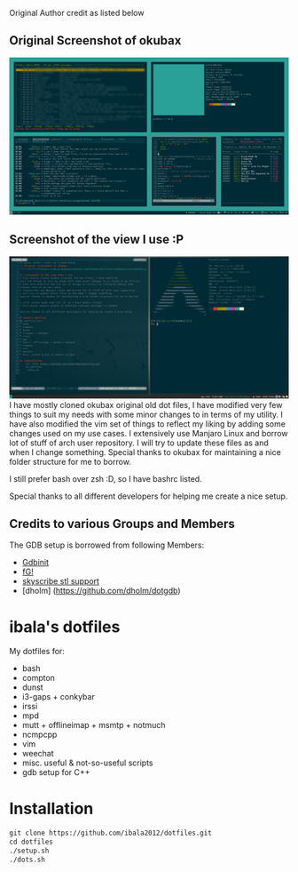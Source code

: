Original Author credit as listed below
## Original Screenshot of okubax
![ScreenShot](https://raw.githubusercontent.com/okubax/dotfiles-old/master/screenshot.png)

## Screenshot of the view I use :P
![Screenshot](https://raw.githubusercontent.com/ibala2012/dotfiles/master/modified_scr.png)
I have mostly cloned okubax original old dot files, I have modified
very few things to suit my needs with some minor changes to in terms of my utility.
I have also modified the vim set of things to reflect my liking by adding some
changes used on my use cases.
I extensively use Manjaro Linux and borrow lot of stuff of arch user repository.
I will try to update these files as and when I change something.
Special thanks to okubax for maintaining a nice folder structure for me to borrow.

I still prefer bash over zsh :D, so I have bashrc listed.

Special thanks to all different developers for helping me create a nice setup.

## Credits to various Groups and Members

The GDB setup is borrowed from following Members:
* [Gdbinit](https://github.com/gdbinit/Gdbinit)
* [fG!](http://reverse.put.as/)
* [skyscribe stl support](https://gist.github.com/skyscribe/3978082)
* [dholm] (https://github.com/dholm/dotgdb)

# ibala's dotfiles
My dotfiles for:
* bash
* compton
* dunst
* i3-gaps + conkybar
* irssi
* mpd
* mutt + offlineimap + msmtp + notmuch
* ncmpcpp
* vim
* weechat
* misc. useful & not-so-useful scripts
* gdb setup for C++

# Installation
	git clone https://github.com/ibala2012/dotfiles.git
	cd dotfiles
    ./setup.sh
	./dots.sh

